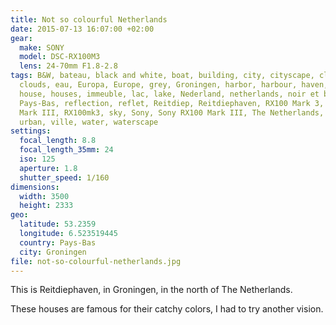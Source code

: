 ```yaml
---
title: Not so colourful Netherlands
date: 2015-07-13 16:07:00 +02:00
gear:
  make: SONY
  model: DSC-RX100M3
  lens: 24-70mm F1.8-2.8
tags: B&W, bateau, black and white, boat, building, city, cityscape, cloud,
  clouds, eau, Europa, Europe, grey, Groningen, harbor, harbour, haven, Holland,
  house, houses, immeuble, lac, lake, Nederland, netherlands, noir et blanc,
  Pays-Bas, reflection, reflet, Reitdiep, Reitdiephaven, RX100 Mark 3, RX100
  Mark III, RX100mk3, sky, Sony, Sony RX100 Mark III, The Netherlands, urbain,
  urban, ville, water, waterscape
settings:
  focal_length: 8.8
  focal_length_35mm: 24
  iso: 125
  aperture: 1.8
  shutter_speed: 1/160
dimensions:
  width: 3500
  height: 2333
geo:
  latitude: 53.2359
  longitude: 6.523519445
  country: Pays-Bas
  city: Groningen
file: not-so-colourful-netherlands.jpg
---
```


This is Reitdiephaven, in Groningen, in the north of The Netherlands.

These houses are famous for their catchy colors, I had to try another vision.
